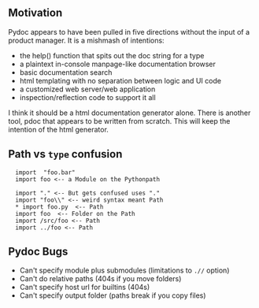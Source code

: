 ## Motivation
Pydoc appears to have been pulled in five directions without the input of a product manager.
It is a mishmash of intentions:

- the help() function that spits out the doc string for a type
- a plaintext in-console manpage-like documentation browser
- basic documentation search
- html templating with no separation between logic and UI code
- a customized web server/web application
- inspection/reflection code to support it all

I think it should be a html documentation generator alone. There is another tool, pdoc that
appears to be written from scratch. This will keep the intention of the html generator.

## Path vs `type` confusion

```
  import  "foo.bar"
  import foo <-- a Module on the Pythonpath

  import "." <-- But gets confused uses "."
  import "foo\\" <-- weird syntax meant Path
  * import foo.py  <-- Path
  import foo  <-- Folder on the Path
  import /src/foo <-- Path
  import ../foo <-- Path
```

## Pydoc Bugs

- Can't specify module plus submodules (limitations to `.//` option)
- Can't do relative paths (404s if you move folders)
- Can't specify host url for builtins (404s)
- Can't specify output folder (paths break if you copy files)
